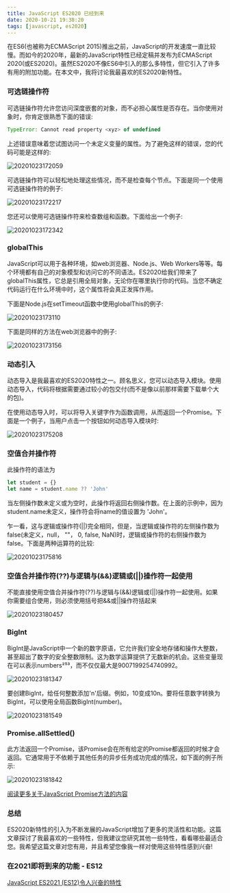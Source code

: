 ```yaml
---
title: JavaScript ES2020 已经到来
date: 2020-10-21 19:38:20
tags: [javascript, es2020]
---
```


在ES6(也被称为ECMAScript 2015)推出之前，JavaScript的开发速度一直比较慢。而如今的2020年，最新的JavaScript特性已经定稿并发布为ECMAScript 2020(或ES2020)。虽然ES2020不像ES6中引入的那么多特性，但它引入了许多有用的附加功能。在本文中，我将讨论我最喜欢的ES2020新特性。

### 可选链操作符

可选链操作符允许您访问深度嵌套的对象，而不必担心属性是否存在。当你使用对象时，你肯定很熟悉下面的错误:

```js
TypeError: Cannot read property <xyz> of undefined
```

上述错误意味着您试图访问一个未定义变量的属性。为了避免这样的错误，您的代码可能是这样的:

![20201023172059](https://image.whyour.cn/others/20201023172059.png)

可选链操作符可以轻松地处理这些情况，而不是检查每个节点。下面是同一个使用可选链操作符的例子:

![20201023172217](https://image.whyour.cn/others/20201023172217.png)

您还可以使用可选链操作符来检查数组和函数。下面给出一个例子:

![20201023172342](https://image.whyour.cn/others/20201023172342.png)

### globalThis

JavaScript可以用于各种环境，如web浏览器、Node.js、Web Workers等等。每个环境都有自己的对象模型和访问它的不同语法。ES2020给我们带来了globalThis属性，它总是引用全局对象，无论你在哪里执行你的代码。当您不确定代码运行在什么环境中时，这个属性将会真正发挥作用。

下面是Node.js在setTimeout函数中使用globalThis的例子:

![20201023173110](https://image.whyour.cn/others/20201023173110.png)

下面是同样的方法在web浏览器中的例子:

![20201023173156](https://image.whyour.cn/others/20201023173156.png)

### 动态引入

动态导入是我最喜欢的ES2020特性之一。顾名思义，您可以动态导入模块。使用动态导入，代码将根据需要通过较小的包交付(而不是像以前那样需要下载单个大的包)。

在使用动态导入时，可以将导入关键字作为函数调用，从而返回一个Promise。下面是一个例子，当用户点击一个按钮如何动态导入模块时:

![20201023175208](https://image.whyour.cn/others/20201023175208.png)

### 空值合并操作符

此操作符的语法为

```js
let student = {}
let name = student.name ?? 'John'
```

当左侧操作数未定义或为空时，此操作将返回右侧操作数。在上面的示例中，因为student.name未定义，操作符会将name的值设置为 'John'。

乍一看，这与逻辑或操作符(||)完全相同，但是，当逻辑或操作符的左侧操作数为false(未定义，null， ""， 0, false, NaN)时，逻辑或操作符的右侧操作数为false。下面是两种运算符的比较:

![20201023175816](https://image.whyour.cn/others/20201023175816.png)

### 空值合并操作符(??)与逻辑与(&&)逻辑或(||)操作符一起使用

不能直接使用空值合并操作符(??)与逻辑与(&&)逻辑或(||)操作符一起使用。如果你需要组合使用，则必须使用括号把&&或||操作符括起来

![20201023180457](https://image.whyour.cn/others/20201023180457.png)

### BigInt

BigInt是JavaScript中一个新的数字原语，它允许我们安全地存储和操作大整数，甚至超出了数字的安全整数限制。这为数学运算提供了无数新的机会。这些变量现在可以表示numbers²⁵³，而不仅仅最大是9007199254740992。

![20201023181347](https://image.whyour.cn/others/20201023181347.png)

要创建BigInt，给任何整数添加'n'后缀。例如，10变成10n。要将任意数字转换为BigInt，可以使用全局函数BigInt(number)。

![20201023181549](https://image.whyour.cn/others/20201023181549.png)

### Promise.allSettled()

此方法返回一个Promise，该Promise会在所有给定的Promise都返回的时候才会返回。它通常用于不依赖于其他任务的异步任务成功完成的情况，如下面的例子所示:

![20201023181842](https://image.whyour.cn/others/20201023181842.png)

[阅读更多关于JavaScript Promise方法的内容](https://medium.com/@taranpreet_94321/javascript-promise-comparison-c0bfedaf1f1)

### 总结

ES2020新特性的引入为不断发展的JavaScript增加了更多的灵活性和功能。这篇文章探讨了我最喜欢的一些特性，但我建议您研究其他一些特性，看看哪些最适合您。我希望这篇文章对您有用，并且希望您像我一样对使用这些特性感到兴奋!

### 在2021即将到来的功能 - ES12

[JavaScript ES2021 (ES12)令人兴奋的特性](https://medium.com/@taranpreet_94321/exciting-features-of-javascript-es2021-es12-1de8adf6550b)